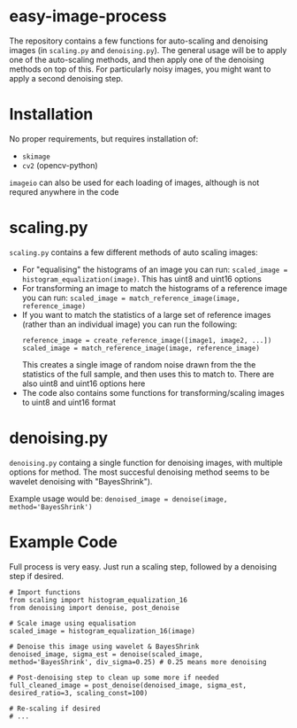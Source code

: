 # easy-image-process

The repository contains a few functions for auto-scaling and denoising images (in `scaling.py` and `denoising.py`). The general usage will be to apply one of the auto-scaling methods, and then apply one of the denoising methods on top of this. For particularly noisy images, you might want to apply a second denoising step.

# Installation

No proper requirements, but requires installation of:
- `skimage`
- `cv2` (opencv-python)

`imageio` can also be used for each loading of images, although is not requred anywhere in the code

# scaling.py

`scaling.py` contains a few different methods of auto scaling images:

- For "equalising" the histograms of an image you can run: `scaled_image = histogram_equalization(image)`. This has uint8 and uint16 options
- For transforming an image to match the histograms of a reference image you can run: `scaled_image = match_reference_image(image, reference_image)` 
- If you want to match the statistics of a large set of reference images (rather than an individual image) you can run the following:
	```
	reference_image = create_reference_image([image1, image2, ...])
	scaled_image = match_reference_image(image, reference_image)
	```
	This creates a single image of random noise drawn from the the statistics of the full sample, and then uses this to match to. There are also uint8 and uint16 options here
- The code also contains some functions for transforming/scaling images to uint8 and uint16 format


# denoising.py

`denoising.py` containg a single function for denoising images, with multiple options for method. The most succesful denoising method seems to be wavelet denoising with "BayesShrink").

Example usage would be: `denoised_image = denoise(image, method='BayesShrink')`

# Example Code

Full process is very easy. Just run a scaling step, followed by a denoising step if desired. 
```
# Import functions
from scaling import histogram_equalization_16
from denoising import denoise, post_denoise

# Scale image using equalisation
scaled_image = histogram_equalization_16(image)

# Denoise this image using wavelet & BayesShrink
denoised_image, sigma_est = denoise(scaled_image, method='BayesShrink', div_sigma=0.25) # 0.25 means more denoising

# Post-denoising step to clean up some more if needed
full_cleaned_image = post_denoise(denoised_image, sigma_est, desired_ratio=3, scaling_const=100)

# Re-scaling if desired
# ...
```


